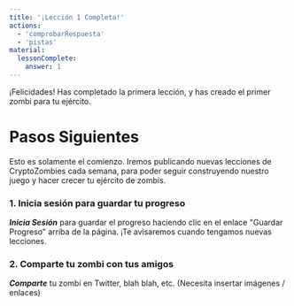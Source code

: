 ```yaml
---
title: '¡Lección 1 Completa!'
actions:
  - 'comprobarRespuesta'
  - 'pistas'
material:
  lessonComplete:
    answer: 1
---
```


¡Felicidades! Has completado la primera lección, y has creado el primer zombi para tu ejército.

# Pasos Siguientes

Esto es solamente el comienzo. Iremos publicando nuevas lecciones de CryptoZombies cada semana, para poder seguir construyendo nuestro juego y hacer crecer tu ejército de zombis.

### 1. Inicia sesión para guardar tu progreso

***Inicia Sesión*** para guardar el progreso haciendo clic en el enlace "Guardar Progreso" arriba de la página. ¡Te avisaremos cuando tengamos nuevas lecciones.

### 2. Comparte tu zombi con tus amigos

***Comparte*** tu zombi en Twitter, blah blah, etc. (Necesita insertar imágenes / enlaces)